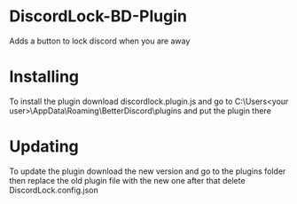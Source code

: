 # DiscordLock-BD-Plugin
Adds a button to lock discord when you are away

# Installing

To install the plugin download discordlock.plugin.js and go to C:\Users\<your user>\AppData\Roaming\BetterDiscord\plugins and put the plugin there

# Updating

To update the plugin download the new version and go to the plugins folder then replace the old plugin file with the new one after that delete DiscordLock.config.json
